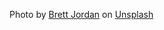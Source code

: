 Photo by <a href="https://unsplash.com/@brett_jordan?utm_content=creditCopyText&utm_medium=referral&utm_source=unsplash">Brett Jordan</a> on <a href="https://unsplash.com/photos/black-and-purple-computer-keyboard-fmqhTMu4IVU?utm_content=creditCopyText&utm_medium=referral&utm_source=unsplash">Unsplash</a>